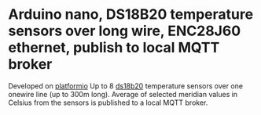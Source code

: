 # Arduino nano, DS18B20 temperature sensors over long wire, ENC28J60 ethernet, publish to local MQTT broker

Developed on [platformio](https://platformio.org/) 
Up to 8 [ds18b20](https://datasheets.maximintegrated.com/en/ds/DS18B20.pdf) temperature sensors over one onewire line (up to 300m long). 
Average of selected meridian values in Celsius from the sensors is published to a local MQTT broker.
